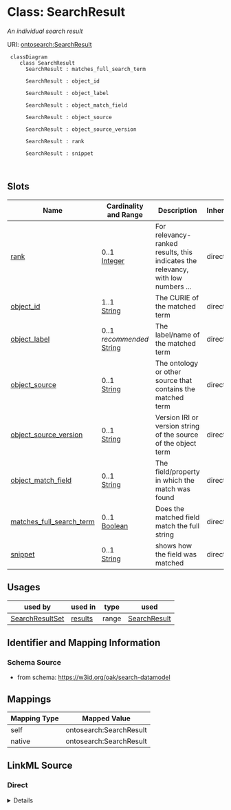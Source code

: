 # Class: SearchResult


_An individual search result_





URI: [ontosearch:SearchResult](https://w3id.org/oak/search-datamodel/SearchResult)



```{mermaid}
 classDiagram
    class SearchResult
      SearchResult : matches_full_search_term
        
      SearchResult : object_id
        
      SearchResult : object_label
        
      SearchResult : object_match_field
        
      SearchResult : object_source
        
      SearchResult : object_source_version
        
      SearchResult : rank
        
      SearchResult : snippet
        
      
```




<!-- no inheritance hierarchy -->


## Slots

| Name | Cardinality and Range | Description | Inheritance |
| ---  | --- | --- | --- |
| [rank](rank.md) | 0..1 <br/> [Integer](Integer.md) | For relevancy-ranked results, this indicates the relevancy, with low numbers ... | direct |
| [object_id](object_id.md) | 1..1 <br/> [String](String.md) | The CURIE of the matched term | direct |
| [object_label](object_label.md) | 0..1 _recommended_ <br/> [String](String.md) | The label/name of the matched term | direct |
| [object_source](object_source.md) | 0..1 <br/> [String](String.md) | The ontology or other source that contains the matched term | direct |
| [object_source_version](object_source_version.md) | 0..1 <br/> [String](String.md) | Version IRI or version string of the source of the object term | direct |
| [object_match_field](object_match_field.md) | 0..1 <br/> [String](String.md) | The field/property in which the match was found | direct |
| [matches_full_search_term](matches_full_search_term.md) | 0..1 <br/> [Boolean](Boolean.md) | Does the matched field match the full string | direct |
| [snippet](snippet.md) | 0..1 <br/> [String](String.md) | shows how the field was matched | direct |





## Usages

| used by | used in | type | used |
| ---  | --- | --- | --- |
| [SearchResultSet](SearchResultSet.md) | [results](results.md) | range | [SearchResult](SearchResult.md) |






## Identifier and Mapping Information







### Schema Source


* from schema: https://w3id.org/oak/search-datamodel





## Mappings

| Mapping Type | Mapped Value |
| ---  | ---  |
| self | ontosearch:SearchResult |
| native | ontosearch:SearchResult |





## LinkML Source

<!-- TODO: investigate https://stackoverflow.com/questions/37606292/how-to-create-tabbed-code-blocks-in-mkdocs-or-sphinx -->

### Direct

<details>
```yaml
name: SearchResult
description: An individual search result
from_schema: https://w3id.org/oak/search-datamodel
attributes:
  rank:
    name: rank
    description: For relevancy-ranked results, this indicates the relevancy, with
      low numbers being the most relevant
    from_schema: https://w3id.org/oak/search-datamodel
    rank: 1000
    range: integer
  object_id:
    name: object_id
    description: The CURIE of the matched term
    from_schema: https://w3id.org/oak/search-datamodel
    rank: 1000
    slot_uri: sssom:object_id
    required: true
  object_label:
    name: object_label
    description: The label/name of the matched term
    from_schema: https://w3id.org/oak/search-datamodel
    rank: 1000
    slot_uri: sssom:object_label
    recommended: true
  object_source:
    name: object_source
    description: The ontology or other source that contains the matched term
    from_schema: https://w3id.org/oak/search-datamodel
    rank: 1000
    slot_uri: sssom:object_source
  object_source_version:
    name: object_source_version
    description: Version IRI or version string of the source of the object term.
    from_schema: https://w3id.org/oak/search-datamodel
    rank: 1000
    slot_uri: sssom:object_source_version
  object_match_field:
    name: object_match_field
    description: The field/property in which the match was found
    from_schema: https://w3id.org/oak/search-datamodel
    rank: 1000
    slot_uri: sssom:object_match_field
  matches_full_search_term:
    name: matches_full_search_term
    description: Does the matched field match the full string
    from_schema: https://w3id.org/oak/search-datamodel
    rank: 1000
    range: boolean
  snippet:
    name: snippet
    description: shows how the field was matched
    from_schema: https://w3id.org/oak/search-datamodel
    rank: 1000

```
</details>

### Induced

<details>
```yaml
name: SearchResult
description: An individual search result
from_schema: https://w3id.org/oak/search-datamodel
attributes:
  rank:
    name: rank
    description: For relevancy-ranked results, this indicates the relevancy, with
      low numbers being the most relevant
    from_schema: https://w3id.org/oak/search-datamodel
    rank: 1000
    alias: rank
    owner: SearchResult
    domain_of:
    - SearchResult
    range: integer
  object_id:
    name: object_id
    description: The CURIE of the matched term
    from_schema: https://w3id.org/oak/search-datamodel
    rank: 1000
    slot_uri: sssom:object_id
    alias: object_id
    owner: SearchResult
    domain_of:
    - SearchResult
    range: string
    required: true
  object_label:
    name: object_label
    description: The label/name of the matched term
    from_schema: https://w3id.org/oak/search-datamodel
    rank: 1000
    slot_uri: sssom:object_label
    alias: object_label
    owner: SearchResult
    domain_of:
    - SearchResult
    range: string
    recommended: true
  object_source:
    name: object_source
    description: The ontology or other source that contains the matched term
    from_schema: https://w3id.org/oak/search-datamodel
    rank: 1000
    slot_uri: sssom:object_source
    alias: object_source
    owner: SearchResult
    domain_of:
    - SearchResult
    range: string
  object_source_version:
    name: object_source_version
    description: Version IRI or version string of the source of the object term.
    from_schema: https://w3id.org/oak/search-datamodel
    rank: 1000
    slot_uri: sssom:object_source_version
    alias: object_source_version
    owner: SearchResult
    domain_of:
    - SearchResult
    range: string
  object_match_field:
    name: object_match_field
    description: The field/property in which the match was found
    from_schema: https://w3id.org/oak/search-datamodel
    rank: 1000
    slot_uri: sssom:object_match_field
    alias: object_match_field
    owner: SearchResult
    domain_of:
    - SearchResult
    range: string
  matches_full_search_term:
    name: matches_full_search_term
    description: Does the matched field match the full string
    from_schema: https://w3id.org/oak/search-datamodel
    rank: 1000
    alias: matches_full_search_term
    owner: SearchResult
    domain_of:
    - SearchResult
    range: boolean
  snippet:
    name: snippet
    description: shows how the field was matched
    from_schema: https://w3id.org/oak/search-datamodel
    rank: 1000
    alias: snippet
    owner: SearchResult
    domain_of:
    - SearchResult
    range: string

```
</details>